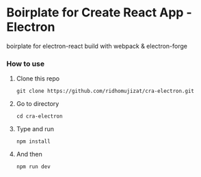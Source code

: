 # Boirplate for Create React App - Electron

boirplate for electron-react build with webpack & electron-forge

### How to use
 1. Clone this repo 
    ```
    git clone https://github.com/ridhomujizat/cra-electron.git
    ```
 2. Go to directory
    ```
    cd cra-electron
    ```
 4. Type and run
    ```
    npm install
    ```
 6. And then
    ```
    npm run dev
    ```
